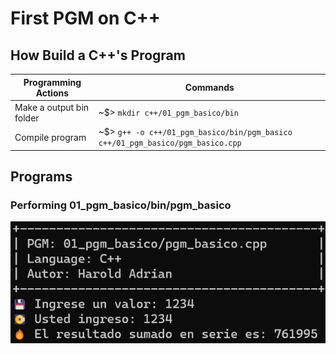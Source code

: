 # First PGM on C++

## How Build a C++'s Program


|Programming Actions       |Commands                                                                      |
|--------------------------|------------------------------------------------------------------------------|
|Make a output bin folder  |~$> `mkdir c++/01_pgm_basico/bin`                                             |
|Compile program           |~$> `g++ -o c++/01_pgm_basico/bin/pgm_basico c++/01_pgm_basico/pgm_basico.cpp`|

## Programs

### Performing 01_pgm_basico/bin/pgm_basico
![01_pgm_basico/bin/pgm_basico](assets/01_pgm_basico.png)